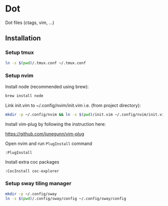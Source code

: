 Dot
===

Dot files (ctags, vim, ...)

## Installation

### Setup tmux

```bash
ln -s $(pwd)/.tmux.conf ~/.tmux.conf
```

### Setup nvim

Install node (recommended using brew):

```bash
brew install node
```

Link init.vim to ~/.config/nvim/init.vim i.e. (from project directory):

```bash
mkdir -p ~/.config/nvim && ln -s $(pwd)/init.vim ~/.config/nvim/init.vim
```

Install vim-plug by following the instruction here:

https://github.com/junegunn/vim-plug

Open nvim and run `PlugInstall` command

```
:PlugInstall
```

Install extra coc packages

```
:CocInstall coc-explorer
```

### Setup sway tiling manager

```bash
mkdir -p ~/.config/sway
ln -s $(pwd)/.config/sway/config ~/.config/sway/config
```

